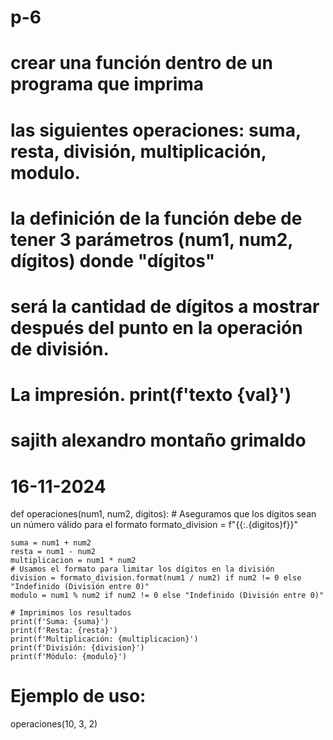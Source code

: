 # p-6
# crear una función dentro de un programa que imprima
# las siguientes operaciones: suma, resta, división, multiplicación, modulo.
# la definición de la función debe de tener 3 parámetros (num1, num2, dígitos) donde "dígitos"
# será la cantidad de dígitos a mostrar después del punto en la operación de división.
# La impresión. print(f'texto {val}')
#
# sajith alexandro montaño grimaldo
# 16-11-2024

def operaciones(num1, num2, digitos):
    # Aseguramos que los dígitos sean un número válido para el formato
    formato_division = f"{{:.{digitos}f}}"

    suma = num1 + num2
    resta = num1 - num2
    multiplicacion = num1 * num2
    # Usamos el formato para limitar los dígitos en la división
    division = formato_division.format(num1 / num2) if num2 != 0 else "Indefinido (División entre 0)"
    modulo = num1 % num2 if num2 != 0 else "Indefinido (División entre 0)"

    # Imprimimos los resultados
    print(f'Suma: {suma}')
    print(f'Resta: {resta}')
    print(f'Multiplicación: {multiplicacion}')
    print(f'División: {division}')
    print(f'Módulo: {modulo}')

# Ejemplo de uso:
operaciones(10, 3, 2)
